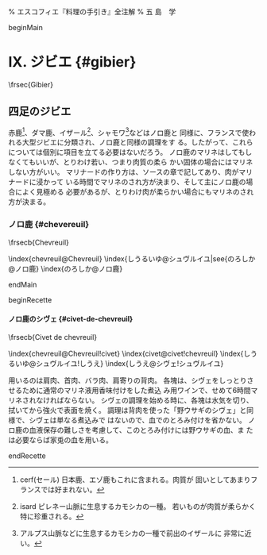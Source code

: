 % エスコフィエ『料理の手引き』全注解
% 五 島　学


beginMain

# IX. ジビエ {#gibier}

\frsec{Gibier}

## 四足のジビエ

赤鹿[^1]、ダマ鹿、イザール[^2]、シャモワ[^3]などはノロ鹿と
同様に、フランスで使われる大型ジビエに分類され、ノロ鹿と同様の調理をす
る。したがって、これらについては個別に項目を立てる必要はないだろう。
ノロ鹿のマリネはしてもしなくてもいいが、とりわけ若い、つまり肉質の柔ら
かい固体の場合にはマリネしない方がいい。
マリナードの作り方は、ソースの章で記してあり、肉がマリナードに浸かって
いる時間でマリネのされ方が決まり、そして主にノロ鹿の場合によく見極める
必要があるが、とりわけ肉が柔らかい場合にもマリネのされ方が決まる。


[^1]: cerf(セール) 日本鹿、エゾ鹿もこれに含まれる。肉質が
固いとしてあまりフランスでは好まれない。


[^2]: isard ピレネー山脈に生息するカモシカの一種。
若いものが肉質が柔らかく特に珍重される。


[^3]: アルプス山脈などに生息するカモシカの一種で前出のイザールに
非常に近い。




### ノロ鹿 {#chevereuil}

\frsecb{Chevreuil}

\index{chevreuil@Chevreuil}
\index{しうるいゆ@シュヴルイユ|see{のろしか@ノロ鹿}
\index{のろしか@ノロ鹿}

endMain

beginRecette

#### ノロ鹿のシヴェ {#civet-de-chevreuil}

\frsecb{Civet de chevreuil}

\index{chevreuil@Chevreuil!civet}
\index{civet@civet!chevreuil}
\index{しうるいゆ@シュヴルイユ!しうえ}
\index{しうえ@シヴェ!シュヴルイユ}

用いるのは肩肉、首肉、バラ肉、肩寄りの背肉。
各塊は、シヴェをしっとりさせるために通常のマリネ液用香味付けをした煮込
み用ワインで、せめて6時間マリネされなければならない。
シヴェの調理を始める時に、各塊は水気を切り、拭いてから強火で表面を焼く。
調理は背肉を使った「野ウサギのシヴェ」と同様で、シヴェは単なる煮込みで
はないので、血でのとろみ付けを省かない。
ノロ鹿の血液保存の難しさを考慮して、このとろみ付けには野ウサギの血、ま
たは必要ならば家兎の血を用いる。


endRecette

[](ここでファイルを分けちゃってください。次コトレットとノワゼットでまた概説が入りますので)

